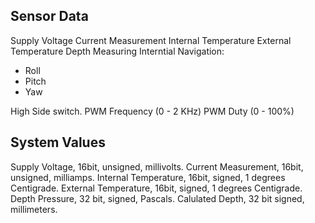 
Sensor Data
-----------

Supply Voltage
Current Measurement
Internal Temperature
External Temperature
Depth Measuring
Interntial Navigation:
* Roll
* Pitch
* Yaw

High Side switch. 
PWM Frequency (0 - 2 KHz)
PWM Duty (0 - 100%)


System Values
-----------

Supply Voltage, 16bit, unsigned, millivolts.
Current Measurement, 16bit, unsigned, milliamps.
Internal Temperature, 16bit, signed, 1 degrees Centigrade.
External Temperature, 16bit, signed, 1 degrees Centigrade.
Depth Pressure, 32 bit, signed, Pascals.
Calulated Depth, 32 bit signed, millimeters.